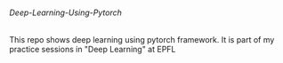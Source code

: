 ###### Deep-Learning-Using-Pytorch

This repo shows deep learning using pytorch framework.
It is part of my practice sessions in "Deep Learning" at EPFL

